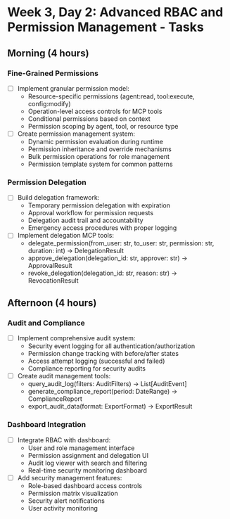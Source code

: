 # Week 3, Day 2: Advanced RBAC and Permission Management - Tasks

## Morning (4 hours)
### Fine-Grained Permissions
- [ ] Implement granular permission model:
  - Resource-specific permissions (agent:read, tool:execute, config:modify)
  - Operation-level access controls for MCP tools
  - Conditional permissions based on context
  - Permission scoping by agent, tool, or resource type
- [ ] Create permission management system:
  - Dynamic permission evaluation during runtime
  - Permission inheritance and override mechanisms
  - Bulk permission operations for role management
  - Permission template system for common patterns

### Permission Delegation
- [ ] Build delegation framework:
  - Temporary permission delegation with expiration
  - Approval workflow for permission requests
  - Delegation audit trail and accountability
  - Emergency access procedures with proper logging
- [ ] Implement delegation MCP tools:
  - delegate_permission(from_user: str, to_user: str, permission: str, duration: int) -> DelegationResult
  - approve_delegation(delegation_id: str, approver: str) -> ApprovalResult
  - revoke_delegation(delegation_id: str, reason: str) -> RevocationResult

## Afternoon (4 hours)
### Audit and Compliance
- [ ] Implement comprehensive audit system:
  - Security event logging for all authentication/authorization
  - Permission change tracking with before/after states
  - Access attempt logging (successful and failed)
  - Compliance reporting for security audits
- [ ] Create audit management tools:
  - query_audit_log(filters: AuditFilters) -> List[AuditEvent]
  - generate_compliance_report(period: DateRange) -> ComplianceReport
  - export_audit_data(format: ExportFormat) -> ExportResult

### Dashboard Integration
- [ ] Integrate RBAC with dashboard:
  - User and role management interface
  - Permission assignment and delegation UI
  - Audit log viewer with search and filtering
  - Real-time security monitoring dashboard
- [ ] Add security management features:
  - Role-based dashboard access controls
  - Permission matrix visualization
  - Security alert notifications
  - User activity monitoring